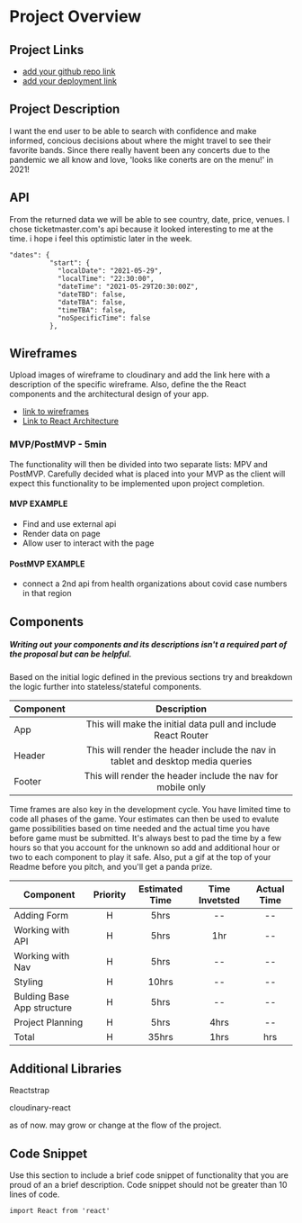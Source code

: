 # Project Overview

## Project Links

- [add your github repo link](https://github.com/freakiestkirk/react-project-2.git)
- [add your deployment link](https://competent-bassi-408bb3.netlify.app/)

## Project Description

I want the end user to be able to search with confidence and make informed, concious decisions about where the might travel to see their favorite bands. Since there really havent been any concerts due to the pandemic we all know and love, 'looks like conerts are on the menu!' in 2021!

## API

From the returned data we will be able to see country, date, price, venues. I chose ticketmaster.com's api because it looked interesting to me at the time. i hope i feel this optimistic later in the week. 


```
"dates": {
          "start": {
            "localDate": "2021-05-29",
            "localTime": "22:30:00",
            "dateTime": "2021-05-29T20:30:00Z",
            "dateTBD": false,
            "dateTBA": false,
            "timeTBA": false,
            "noSpecificTime": false
          },
```


## Wireframes

Upload images of wireframe to cloudinary and add the link here with a description of the specific wireframe. Also, define the the React components and the architectural design of your app.

- [ link to  wireframes](https://www.figma.com/file/VpndDHiNv65YIYEUZQ4wD7/Wireframing-(Copy)?node-id=0%3A102)
- [Link to React Architecture](https://docs.google.com/drawings/d/1maJLHOoEtZfDVVDJ3KDm-dL3FSajQDNr9jLrNOq8llA/edit)



### MVP/PostMVP - 5min

The functionality will then be divided into two separate lists: MPV and PostMVP.  Carefully decided what is placed into your MVP as the client will expect this functionality to be implemented upon project completion.  

#### MVP EXAMPLE
- Find and use external api 
- Render data on page 
- Allow user to interact with the page

#### PostMVP EXAMPLE

- connect a 2nd api from health organizations about covid case numbers in that region

## Components
##### Writing out your components and its descriptions isn't a required part of the proposal but can be helpful.

Based on the initial logic defined in the previous sections try and breakdown the logic further into stateless/stateful components. 

| Component | Description | 
| --- | :---: |  
| App | This will make the initial data pull and include React Router| 
| Header | This will render the header include the nav in tablet and desktop media queries| 
| Footer | This will render the header include the nav for mobile only | 


Time frames are also key in the development cycle.  You have limited time to code all phases of the game.  Your estimates can then be used to evalute game possibilities based on time needed and the actual time you have before game must be submitted. It's always best to pad the time by a few hours so that you account for the unknown so add and additional hour or two to each component to play it safe. Also, put a gif at the top of your Readme before you pitch, and you'll get a panda prize.

| Component | Priority | Estimated Time | Time Invetsted | Actual Time |
| --- | :---: |  :---: | :---: | :---: |
| Adding Form | H | 5hrs| -- | -- |
| Working with API | H | 5hrs| 1hr | -- |
| Working with Nav | H | 5hrs| -- | --|
| Styling | H | 10hrs | -- | -- | -- |
| Bulding Base App structure| H | 5hrs | -- | -- |
| Project Planning | H | 5hrs | 4hrs | -- |
| Total | H | 35hrs| 1hrs | hrs |

## Additional Libraries
Reactstrap

cloudinary-react

as of now. may grow or change at the flow of the project.

## Code Snippet

Use this section to include a brief code snippet of functionality that you are proud of an a brief description.  Code snippet should not be greater than 10 lines of code. 

```
import React from 'react'
```